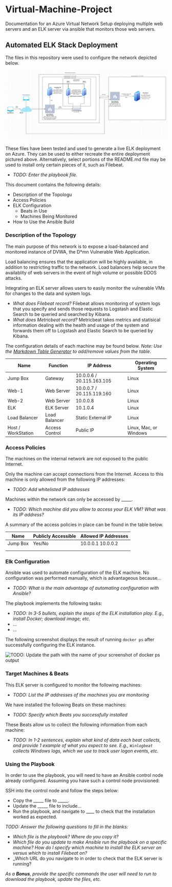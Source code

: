 # Virtual-Machine-Project
Documentation for an Azure Virtual Network Setup deploying multiple web servers and an ELK server via ansible that monitors those web servers.


## Automated ELK Stack Deployment

The files in this repository were used to configure the network depicted below.

![TODO: Update the path with the name of your diagram](https://github.com/NDavis135/Virtual-Machine-Project/blob/main/Diagrams/Finalized-Deployment.PNG?raw=true)

These files have been tested and used to generate a live ELK deployment on Azure. They can be used to either recreate the entire deployment pictured above. Alternatively, select portions of the README.md file may be used to install only certain pieces of it, such as Filebeat.

  - _TODO: Enter the playbook file._

This document contains the following details:
- Description of the Topologu
- Access Policies
- ELK Configuration
  - Beats in Use
  - Machines Being Monitored
- How to Use the Ansible Build


### Description of the Topology

The main purpose of this network is to expose a load-balanced and monitored instance of DVWA, the D*mn Vulnerable Web Application.

Load balancing ensures that the application will be highly available, in addition to restricting traffic to the network.
Load balancers help secure the availablity of web servers in the event of high volume or possible DDOS attacks.

Integrating an ELK server allows users to easily monitor the vulnerable VMs for changes to the data and system logs.
- _What does Filebeat record?_
Filebeat allows monitoring of system logs that you specify and sends those requests to Logstash and Elastic Search to be queried and searched by Kibana.
- _What does Metricbeat record?_
Metricbeat takes metrics and statisical information dealing with the health and usage of the system and forwards them off to Logstash and Elastic Search to be queried by Kibana. 

The configuration details of each machine may be found below.
_Note: Use the [Markdown Table Generator](http://www.tablesgenerator.com/markdown_tables) to add/remove values from the table_.

| Name     | Function | IP Address | Operating System |
|----------|----------|------------|------------------|
| Jump Box | Gateway  | 10.0.0.6 / 20.115.163.105  | Linux            |
| Web-1    |Web Server| 10.0.0.7 / 20.115.119.160   | Linux            |
| Web-2    |Web Server| 10.0.0.8   | Linux            |
| ELK      |ELK Server| 10.1.0.4   | Linux            |
|Load Balancer|Load Balancer|Static External IP| Linux|
|Host / WorkStation|Access Control|Public IP| Linux, Mac, or Windows|

### Access Policies

The machines on the internal network are not exposed to the public Internet. 

Only the  machine can accept connections from the Internet. Access to this machine is only allowed from the following IP addresses:
- _TODO: Add whitelisted IP addresses_

Machines within the network can only be accessed by _____.
- _TODO: Which machine did you allow to access your ELK VM? What was its IP address?_

A summary of the access policies in place can be found in the table below.

| Name     | Publicly Accessible | Allowed IP Addresses |
|----------|---------------------|----------------------|
| Jump Box | Yes/No              | 10.0.0.1 10.0.0.2    |
|          |                     |                      |
|          |                     |                      |

### Elk Configuration

Ansible was used to automate configuration of the ELK machine. No configuration was performed manually, which is advantageous because...
- _TODO: What is the main advantage of automating configuration with Ansible?_

The playbook implements the following tasks:
- _TODO: In 3-5 bullets, explain the steps of the ELK installation play. E.g., install Docker; download image; etc._
- ...
- ...

The following screenshot displays the result of running `docker ps` after successfully configuring the ELK instance.

![TODO: Update the path with the name of your screenshot of docker ps output](Images/docker_ps_output.png)

### Target Machines & Beats
This ELK server is configured to monitor the following machines:
- _TODO: List the IP addresses of the machines you are monitoring_

We have installed the following Beats on these machines:
- _TODO: Specify which Beats you successfully installed_

These Beats allow us to collect the following information from each machine:
- _TODO: In 1-2 sentences, explain what kind of data each beat collects, and provide 1 example of what you expect to see. E.g., `Winlogbeat` collects Windows logs, which we use to track user logon events, etc._

### Using the Playbook
In order to use the playbook, you will need to have an Ansible control node already configured. Assuming you have such a control node provisioned: 

SSH into the control node and follow the steps below:
- Copy the _____ file to _____.
- Update the _____ file to include...
- Run the playbook, and navigate to ____ to check that the installation worked as expected.

_TODO: Answer the following questions to fill in the blanks:_
- _Which file is the playbook? Where do you copy it?_
- _Which file do you update to make Ansible run the playbook on a specific machine? How do I specify which machine to install the ELK server on versus which to install Filebeat on?_
- _Which URL do you navigate to in order to check that the ELK server is running?

_As a **Bonus**, provide the specific commands the user will need to run to download the playbook, update the files, etc._
